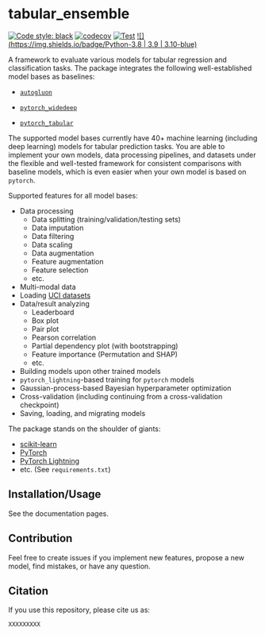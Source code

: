 # tabular_ensemble
[![Code style: black](https://img.shields.io/badge/code%20style-black-000000.svg)](https://github.com/psf/black)
[![codecov](https://codecov.io/gh/LuoXueling/tabular_ensemble/graph/badge.svg?token=APnN7LFtv9)](https://codecov.io/gh/LuoXueling/tabular_ensemble)
[![Test](https://github.com/LuoXueling/tabular_ensemble/actions/workflows/python-package.yml/badge.svg)](https://github.com/LuoXueling/tabular_ensemble/actions/workflows/python-package.yml)
[![](https://img.shields.io/badge/Python-3.8 | 3.9 | 3.10-blue)](https://github.com/LuoXueling/tabular_ensemble)

A framework to evaluate various models for tabular regression and classification tasks. The package integrates the 
following well-established model bases as baselines:

* [`autogluon`](https://github.com/autogluon/autogluon)

* [`pytorch_widedeep`](https://github.com/jrzaurin/pytorch-widedeep)

* [`pytorch_tabular`](https://github.com/manujosephv/pytorch_tabular)

The supported model bases currently have 40+ machine learning (including deep learning) models for tabular prediction 
tasks. You are able to implement your own models, data processing pipelines, and datasets under the flexible and 
well-tested framework for consistent comparisons with baseline models, which is even easier when your own model is 
based on `pytorch`. 

Supported features for all model bases:

* Data processing
  * Data splitting (training/validation/testing sets)
  * Data imputation
  * Data filtering
  * Data scaling
  * Data augmentation
  * Feature augmentation
  * Feature selection
  * etc.
* Multi-modal data
* Loading [UCI datasets](https://archive.ics.uci.edu/datasets)
* Data/result analyzing
  * Leaderboard
  * Box plot
  * Pair plot
  * Pearson correlation
  * Partial dependency plot (with bootstrapping)
  * Feature importance (Permutation and SHAP)
  * etc.
* Building models upon other trained models
* `pytorch_lightning`-based training for `pytorch` models
* Gaussian-process-based Bayesian hyperparameter optimization
* Cross-validation (including continuing from a cross-validation checkpoint)
* Saving, loading, and migrating models

The package stands on the shoulder of giants:

* [scikit-learn](https://scikit-learn.org/)
* [PyTorch](https://pytorch.org/)
* [PyTorch Lightning](https://lightning.ai/)
* etc. (See `requirements.txt`)


## Installation/Usage

See the documentation pages. 

## Contribution

Feel free to create issues if you implement new features, propose a new model, find mistakes, or have any question.

## Citation

If you use this repository, please cite us as:

```text
XXXXXXXXX
```